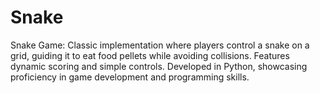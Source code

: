 # Snake
Snake Game: Classic implementation where players control a snake on a grid, guiding it to eat food pellets while avoiding collisions. Features dynamic scoring and simple controls. Developed in Python, showcasing proficiency in game development and programming skills.
